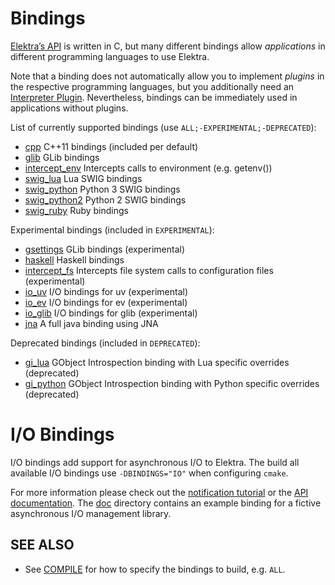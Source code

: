 # Bindings

[Elektra’s API](https://doc.libelektra.org/api/latest/html/) is written in C,
but many different bindings allow *applications* in different programming languages
to use Elektra.

Note that a binding does not automatically allow you to implement *plugins*
in the respective programming languages, but you additionally need an
[Interpreter Plugin](/src/plugins/README.md). Nevertheless, bindings
can be immediately used in applications without plugins.

List of currently supported bindings (use `ALL;-EXPERIMENTAL;-DEPRECATED`):

- [cpp](cpp/) C++11 bindings (included per default)
- [glib](glib/) GLib bindings
- [intercept_env](intercept/env/) Intercepts calls to environment (e.g. getenv())
- [swig_lua](swig/lua/) Lua SWIG bindings
- [swig_python](swig/python/) Python 3 SWIG bindings
- [swig_python2](swig/python2/) Python 2 SWIG bindings
- [swig_ruby](swig/ruby/) Ruby bindings

Experimental bindings (included in `EXPERIMENTAL`):

- [gsettings](gsettings/) GLib bindings (experimental)
- [haskell](haskell/) Haskell bindings
- [intercept_fs](intercept/fs/) Intercepts file system calls to configuration files (experimental)
- [io_uv](io/uv/) I/O bindings for uv (experimental)
- [io_ev](io/ev/) I/O bindings for ev (experimental)
- [io_glib](io/glib/) I/O bindings for glib (experimental)
- [jna](jna/) A full java binding using JNA

Deprecated bindings (included in `DEPRECATED`):

- [gi_lua](gi/lua/) GObject Introspection binding with Lua specific overrides (deprecated)
- [gi_python](gi/python/) GObject Introspection binding with Python specific overrides (deprecated)

# I/O Bindings

I/O bindings add support for asynchronous I/O to Elektra.
The build all available I/O bindings use `-DBINDINGS="IO"` when configuring `cmake`.

For more information please check out the
[notification tutorial](https://github.com/ElektraInitiative/libelektra/tree/master/doc/tutorials/notifications.md)
or the
[API documentation](https://doc.libelektra.org/api/current/html/group__kdbio.html).
The [doc](io/doc/) directory contains an example binding for a fictive
asynchronous I/O management library.

## SEE ALSO

- See [COMPILE](/doc/COMPILE.md#bindings) for how to specify the bindings to build, e.g. `ALL`.
